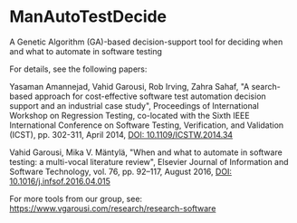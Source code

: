 # ManAutoTestDecide
A Genetic Algorithm (GA)-based decision-support tool for deciding when and what to automate in software testing

For details, see the following papers:

Yasaman Amannejad, Vahid Garousi, Rob Irving, Zahra Sahaf, "A search-based approach for cost-effective software test automation decision support and an industrial case study", Proceedings of International Workshop on Regression Testing, co-located with the Sixth IEEE International Conference on Software Testing, Verification, and Validation (ICST), pp. 302-311, April 2014, <a href="https://dl.acm.org/citation.cfm?id=2600832">DOI: 10.1109/ICSTW.2014.34</a>

Vahid Garousi, Mika V. Mäntylä, "When and what to automate in software testing: a multi-vocal literature review", Elsevier Journal of Information and Software Technology, vol. 76, pp. 92–117, August 2016, <a href="https://www.sciencedirect.com/science/article/abs/pii/S0950584916300702">DOI: 10.1016/j.infsof.2016.04.015</a>

For more tools from our group, see: https://www.vgarousi.com/research/research-software

